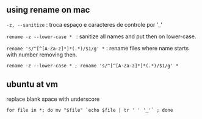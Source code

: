 using rename on mac
-------------

`-z, --sanitize` : troca espaço e caracteres de controle por '_'

`rename -z --lower-case * ` : sanitize all names and put then on lower-case.

`rename 's/^[^[A-Za-z]*]*(.*)/$1/g' *` : rename files where name starts with
number removing then.

```
rename -z --lower-case * ; rename 's/^[^[A-Za-z]*]*(.*)/$1/g' *
```

ubuntu at vm
------------

replace blank space with underscore
```
for file in *; do mv "$file" `echo $file | tr ' ' '_'` ; done
```
